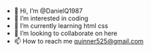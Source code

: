 - 👋 Hi, I’m @DanielQ1987
- 👀 I’m interested in coding
- 🌱 I’m currently learning html css
- 💞️ I’m looking to collaborate on here 
- 📫 How to reach me quinner525@gmail.com

<!---
DanielQ1987/DanielQ1987 is a ✨ special ✨ repository because its `README.md` (this file) appears on your GitHub profile.
You can click the Preview link to take a look at your changes.
--->
